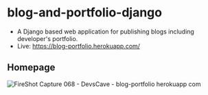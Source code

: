 # blog-and-portfolio-django
* A Django based web application for publishing blogs including developer's portfolio.
* Live: https://blog-portfolio.herokuapp.com/

## Homepage
![FireShot Capture 068 - DevsCave - blog-portfolio herokuapp com](https://user-images.githubusercontent.com/23103980/56381575-19f94280-6237-11e9-95ff-fc8d45b7cc83.png)

